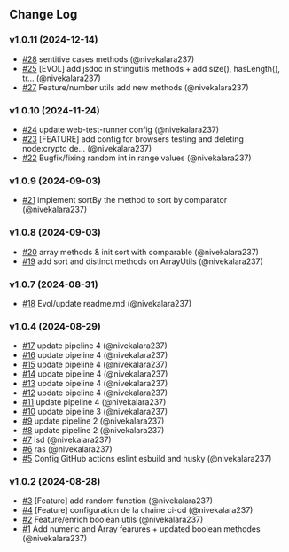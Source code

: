## Change Log

### v1.0.11 (2024-12-14)
- [#28](https://github.com/nivekalara237/co2mjs/pull/28) sentitive cases methods (@nivekalara237)
- [#25](https://github.com/nivekalara237/co2mjs/pull/25) [EVOL] add jsdoc in stringutils methods + add size(), hasLength(), tr… (@nivekalara237)
- [#27](https://github.com/nivekalara237/co2mjs/pull/27) Feature/number utils  add new methods (@nivekalara237)

### v1.0.10 (2024-11-24)
- [#24](https://github.com/nivekalara237/co2mjs/pull/24) update web-test-runner config (@nivekalara237)
- [#23](https://github.com/nivekalara237/co2mjs/pull/23) [FEATURE] add config for browsers testing and deleting node:crypto de… (@nivekalara237)
- [#22](https://github.com/nivekalara237/co2mjs/pull/22) Bugfix/fixing random int in range values (@nivekalara237)

### v1.0.9 (2024-09-03)
- [#21](https://github.com/nivekalara237/co2mjs/pull/21) implement sortBy the method to sort by comparator (@nivekalara237)

### v1.0.8 (2024-09-03)
- [#20](https://github.com/nivekalara237/co2mjs/pull/20) array methods & init sort with comparable (@nivekalara237)
- [#19](https://github.com/nivekalara237/co2mjs/pull/19) add sort and distinct methods on ArrayUtils (@nivekalara237)

### v1.0.7 (2024-08-31)
- [#18](https://github.com/nivekalara237/co2mjs/pull/18) Evol/update readme.md (@nivekalara237)

### v1.0.4 (2024-08-29)
- [#17](https://github.com/nivekalara237/co2mjs/pull/17) update pipeline 4 (@nivekalara237)
- [#16](https://github.com/nivekalara237/co2mjs/pull/16) update pipeline 4 (@nivekalara237)
- [#15](https://github.com/nivekalara237/co2mjs/pull/15) update pipeline 4 (@nivekalara237)
- [#14](https://github.com/nivekalara237/co2mjs/pull/14) update pipeline 4 (@nivekalara237)
- [#13](https://github.com/nivekalara237/co2mjs/pull/13) update pipeline 4 (@nivekalara237)
- [#12](https://github.com/nivekalara237/co2mjs/pull/12) update pipeline 4 (@nivekalara237)
- [#11](https://github.com/nivekalara237/co2mjs/pull/11) update pipeline 4 (@nivekalara237)
- [#10](https://github.com/nivekalara237/co2mjs/pull/10) update pipeline 3 (@nivekalara237)
- [#9](https://github.com/nivekalara237/co2mjs/pull/9) update pipeline 2 (@nivekalara237)
- [#8](https://github.com/nivekalara237/co2mjs/pull/8) update pipeline 2 (@nivekalara237)
- [#7](https://github.com/nivekalara237/co2mjs/pull/7) lsd (@nivekalara237)
- [#6](https://github.com/nivekalara237/co2mjs/pull/6) ras (@nivekalara237)
- [#5](https://github.com/nivekalara237/co2mjs/pull/5) Config GitHub actions  eslint  esbuild and husky (@nivekalara237)

### v1.0.2 (2024-08-28)
- [#3](https://github.com/nivekalara237/co2mjs/pull/3) [Feature] add random function (@nivekalara237)
- [#4](https://github.com/nivekalara237/co2mjs/pull/4) [Feature] configuration de la chaine ci-cd (@nivekalara237)
- [#2](https://github.com/nivekalara237/co2mjs/pull/2) Feature/enrich boolean utils (@nivekalara237)
- [#1](https://github.com/nivekalara237/co2mjs/pull/1) Add numeric and Array fearures + updated boolean methodes (@nivekalara237)